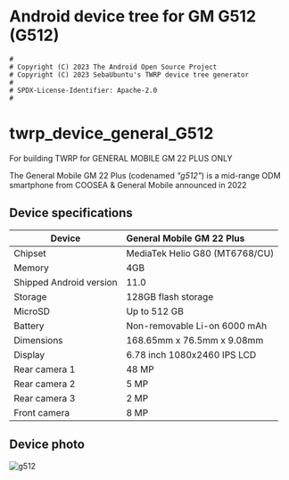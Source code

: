 # Android device tree for GM G512 (G512)

```
#
# Copyright (C) 2023 The Android Open Source Project
# Copyright (C) 2023 SebaUbuntu's TWRP device tree generator
#
# SPDX-License-Identifier: Apache-2.0
#
```

# twrp_device_general_G512
For building TWRP for GENERAL MOBILE GM 22 PLUS ONLY

The General Mobile GM 22 Plus (codenamed _"g512"_) is a mid-range ODM smartphone from COOSEA & General Mobile announced in 2022

## Device specifications

| Device                  | General Mobile GM 22 Plus                                   |
| ----------------------- | :---------------------------------------------------------- |
| Chipset                 | MediaTek Helio G80 (MT6768/CU)                              |                                 
| Memory                  | 4GB                                                         |
| Shipped Android version | 11.0                                                        |
| Storage                 | 128GB flash storage                                         |
| MicroSD                 | Up to 512 GB                                                |
| Battery                 | Non-removable Li-on 6000 mAh                                |
| Dimensions              | 168.65mm x 76.5mm x 9.08mm                                  |
| Display                 | 6.78 inch 1080x2460 IPS LCD                                 |
| Rear camera 1           | 48 MP                                                       |
| Rear camera 2           | 5 MP                                                        |
| Rear camera 3           | 2 MP                                                        |
| Front camera            | 8 MP                                                        |

## Device photo
![g512](https://resim.epey.com/798990/b_general-mobile-gm-22-plus-2.png)
